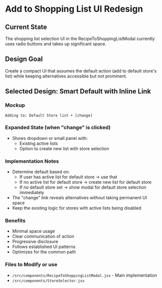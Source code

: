 # Add to Shopping List UI Redesign

## Current State
The shopping list selection UI in the RecipeToShoppingListModal currently uses radio buttons and takes up significant space.

## Design Goal
Create a compact UI that assumes the default action (add to default store's list) while keeping alternatives accessible but not prominent.

## Selected Design: Smart Default with Inline Link

### Mockup
```
Adding to: Default Store list • [change]
```

### Expanded State (when "change" is clicked)
- Shows dropdown or small panel with:
  - Existing active lists
  - Option to create new list with store selection

### Implementation Notes
- Determine default based on:
  - If user has active list for default store → use that
  - If no active list for default store → create new list for default store
  - If no default store set → show modal for default store selection immediately
- The "change" link reveals alternatives without taking permanent UI space
- Keep the existing logic for stores with active lists being disabled

### Benefits
- Minimal space usage
- Clear communication of action
- Progressive disclosure
- Follows established UI patterns
- Optimizes for the common path

### Files to Modify or use
- `/src/components/RecipeToShoppingListModal.jsx` - Main implementation
- `/src/components/StoreSelector.jsx`